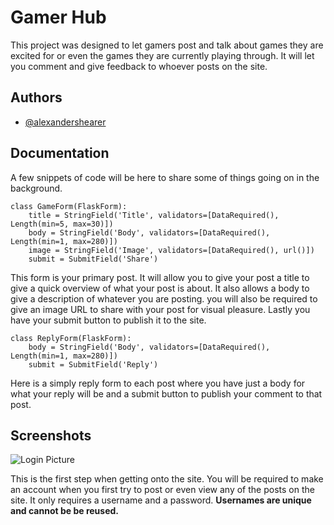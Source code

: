 
# Gamer Hub

This project was designed to let gamers post and talk about games they are excited for or even
the games they are currently playing through. It will let you comment and give feedback to whoever
posts on the site.


## Authors

- [@alexandershearer](https://www.github.com/alexandershearer)

  
## Documentation

A few snippets of code will be here to share some of things going on in the background.

```
class GameForm(FlaskForm):
    title = StringField('Title', validators=[DataRequired(), Length(min=5, max=30)])
    body = StringField('Body', validators=[DataRequired(), Length(min=1, max=280)])
    image = StringField('Image', validators=[DataRequired(), url()])
    submit = SubmitField('Share')
```

This form is your primary post. It will allow you to give your post a title to give a 
quick overview of what your post is about. It also allows a body to give a description of
whatever you are posting. you will also be required to give an image URL to share with your
post for visual pleasure. Lastly you have your submit button to publish it to the site.


```
class ReplyForm(FlaskForm):
    body = StringField('Body', validators=[DataRequired(), Length(min=1, max=280)])
    submit = SubmitField('Reply')
```
Here is a simply reply form to each post where you have just a body for what your reply will be
and a submit button to publish your comment to that post.
  
## Screenshots

![Login Picture](https://i.imgur.com/9ENQ6bm.png)

This is the first step when getting onto the site. You will be required to make an account
when you first try to post or even view any of the posts on the site. It only requires a username
and a password. **Usernames are unique and cannot be be reused.**
